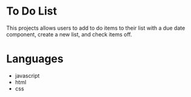 # To Do List
This projects allows users to add to do items to their list with a due date component, create a new list, and check items off.

# Languages
- javascript
- html
- css
